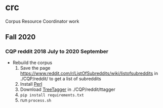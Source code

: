 # crc
Corpus Resource Coordinator work

## Fall 2020

### CQP reddit 2018 July to 2020 September

- Rebuild the corpus
	1. Save the page https://www.reddit.com/r/ListOfSubreddits/wiki/listofsubreddits in ./CQP/reddit/ to get a list of subreddits
	2. Install [Perl](https://www.perl.org/get.html)
	3. Download [TreeTagger](https://www.cis.uni-muenchen.de/~schmid/tools/TreeTagger/) in ./CQP/reddit/ttagger
	4. `pip install requirements.txt `
	5. run `process.sh`